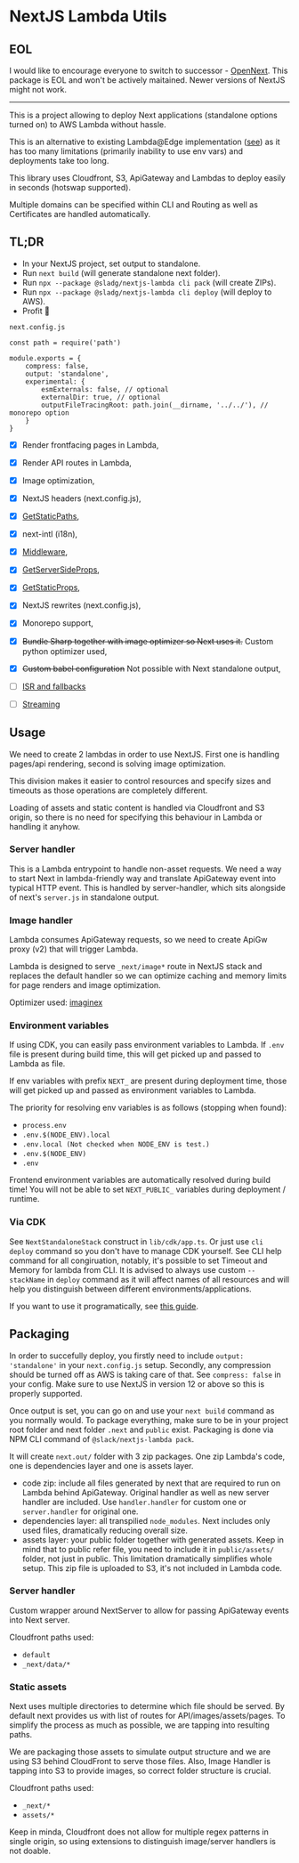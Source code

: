 # NextJS Lambda Utils

## EOL

I would like to encourage everyone to switch to successor - [OpenNext](https://github.com/opennextjs/opennextjs-aws).
This package is EOL and won't be actively maitained. Newer versions of NextJS might not work.

---

This is a project allowing to deploy Next applications (standalone options turned on) to AWS Lambda without hassle.

This is an alternative to existing Lambda@Edge implementation ([see](https://www.npmjs.com/package/@sls-next/lambda-at-edge)) as it has too many limitations (primarily inability to use env vars) and deployments take too long.

This library uses Cloudfront, S3, ApiGateway and Lambdas to deploy easily in seconds (hotswap supported).

Multiple domains can be specified within CLI and Routing as well as Certificates are handled automatically.

## TL;DR
- In your NextJS project, set output to standalone.
- Run `next build` (will generate standalone next folder).
- Run `npx --package @sladg/nextjs-lambda cli pack` (will create ZIPs).
- Run `npx --package @sladg/nextjs-lambda cli deploy` (will deploy to AWS).
- Profit 🎉

```
next.config.js

const path = require('path')

module.exports = {
	compress: false,
	output: 'standalone',
	experimental: {
		esmExternals: false, // optional
		externalDir: true, // optional
		outputFileTracingRoot: path.join(__dirname, '../../'), // monorepo option
	}
}
```


- [x] Render frontfacing pages in Lambda,
- [x] Render API routes in Lambda,
- [x] Image optimization,
- [x] NextJS headers (next.config.js),
- [x] [GetStaticPaths](https://nextjs.org/docs/basic-features/data-fetching/get-static-paths),
- [x] next-intl (i18n),
- [x] [Middleware](https://nextjs.org/docs/advanced-features/middleware),
- [x] [GetServerSideProps](https://nextjs.org/docs/basic-features/data-fetching/get-server-side-props),
- [x] [GetStaticProps](https://nextjs.org/docs/basic-features/data-fetching/get-static-props),
- [x] NextJS rewrites (next.config.js),
- [x] Monorepo support,
- [x] <del>Bundle Sharp together with image optimizer so Next uses it.</del>  Custom python optimizer used,
- [x] <del>Custom babel configuration</del>  Not possible with Next standalone output,
- [ ] [ISR and fallbacks](https://nextjs.org/docs/basic-features/data-fetching/incremental-static-regeneration)
- [ ] [Streaming](https://nextjs.org/docs/advanced-features/react-18/streaming)


## Usage

We need to create 2 lambdas in order to use NextJS. First one is handling pages/api rendering, second is solving image optimization.

This division makes it easier to control resources and specify sizes and timeouts as those operations are completely different.

Loading of assets and static content is handled via Cloudfront and S3 origin, so there is no need for specifying this behaviour in Lambda or handling it anyhow.

### Server handler

This is a Lambda entrypoint to handle non-asset requests. We need a way to start Next in lambda-friendly way and translate ApiGateway event into typical HTTP event. This is handled by server-handler, which sits alongside of next's `server.js` in standalone output.

### Image handler

Lambda consumes ApiGateway requests, so we need to create ApiGw proxy (v2) that will trigger Lambda.

Lambda is designed to serve `_next/image*` route in NextJS stack and replaces the default handler so we can optimize caching and memory limits for page renders and image optimization.

Optimizer used: [imaginex](https://github.com/sladg/imaginex-lambda)

### Environment variables
If using CDK, you can easily pass environment variables to Lambda. If `.env` file is present during build time, this will get picked up and passed to Lambda as file.

If env variables with prefix `NEXT_` are present during deployment time, those will get picked up and passed as environment variables to Lambda.

The priority for resolving env variables is as follows (stopping when found):
- `process.env`
- `.env.$(NODE_ENV).local`
- `.env.local (Not checked when NODE_ENV is test.)`
- `.env.$(NODE_ENV)`
- `.env`

Frontend environment variables are automatically resolved during build time! You will not be able to set `NEXT_PUBLIC_` variables during deployment / runtime.

### Via CDK

See `NextStandaloneStack` construct in `lib/cdk/app.ts`.
Or just use `cli deploy` command so you don't have to manage CDK yourself. See CLI help command for all congiruation, notably, it's possible to set Timeout and Memory for lambda from CLI. It is advised to always use custom `--stackName` in `deploy` command as it will affect names of all resources and will help you distinguish between different environments/applications.

If you want to use it programatically, see [this guide](./docs/CDK.md).

## Packaging

In order to succefully deploy, you firstly need to include `output: 'standalone'` in your `next.config.js` setup. Secondly, any compression should be turned off as AWS is taking care of that. See `compress: false` in your config.
Make sure to use NextJS in version 12 or above so this is properly supported.

Once output is set, you can go on and use your `next build` command as you normally would.
To package everything, make sure to be in your project root folder and next folder `.next` and `public` exist. Packaging is done via NPM CLI command of `@slack/nextjs-lambda pack`.

It will create `next.out/` folder with 3 zip packages. One zip Lambda's code, one is dependencies layer and one is assets layer.

- code zip: include all files generated by next that are required to run on Lambda behind ApiGateway. Original handler as well as new server handler are included. Use `handler.handler` for custom one or `server.handler` for original one.
- dependencies layer: all transpilied `node_modules`. Next includes only used files, dramatically reducing overall size.
- assets layer: your public folder together with generated assets. Keep in mind that to public refer file, you need to include it in `public/assets/` folder, not just in public. This limitation dramatically simplifies whole setup. This zip file is uploaded to S3, it's not included in Lambda code.

### Server handler

Custom wrapper around NextServer to allow for passing ApiGateway events into Next server.

Cloudfront paths used:

- `default`
- `_next/data/*`

### Static assets

Next uses multiple directories to determine which file should be served. By default next provides us with list of routes for API/images/assets/pages. To simplify the process as much as possible, we are tapping into resulting paths.

We are packaging those assets to simulate output structure and we are using S3 behind CloudFront to serve those files.
Also, Image Handler is tapping into S3 to provide images, so correct folder structure is crucial.

Cloudfront paths used:

- `_next/*`
- `assets/*`

Keep in minda, Cloudfront does not allow for multiple regex patterns in single origin, so using extensions to distinguish image/server handlers is not doable.
